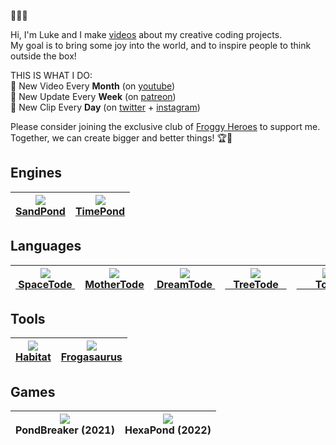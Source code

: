 🌱🐸🌱

Hi, I'm Luke and I make <a href="https://www.youtube.com/c/TodePond">videos</a> about my creative coding projects.<br>
My goal is to bring some joy into the world, and to inspire people to think outside the box!<br>

THIS IS WHAT I DO:<br>
🐸 New Video Every **Month** (on <a href="https://www.youtube.com/c/TodePond">youtube</a>)<br>
🐸 New Update Every **Week** (on <a href="https://patreon.com/todepond">patreon</a>)<br>
🐸 New Clip Every **Day** (on <a href="https://twitter.com/todepond">twitter</a> + <a href="https://instagram.com/todepond">instagram</a>)<br>

Please consider joining the exclusive club of <a href="https://patreon.com/todepond">Froggy Heroes</a> to support me.<br>
Together, we can create bigger and better things! 🏆🐸

## Engines
| <a href="https://github.com/l2wilson94/sandpond"><img src="http://todepond.com/IMG/SandPond@0.25x.png?"><br>SandPond</a> | <a href="https://github.com/l2wilson94/timepond"><img src="http://todepond.com/IMG/TimePond@0.25x.png"><br>TimePond</a> |
|:-----------------------------------------------------------------------:|---|

## Languages
| <a href="https://github.com/l2wilson94/spacetode"><img src="http://todepond.com/IMG/SpaceTode@0.25x.png"><br>&nbsp;SpaceTode&nbsp;</a> | <a href="https://github.com/l2wilson94/mothertode"><img src="http://todepond.com/IMG/MotherTode@0.25x.png"><br>MotherTode</a> | <a href="https://l2wilson94.gitbook.io/dreamtode"><img src="http://todepond.com/IMG/DreamTode@0.25x.png"><br>&nbsp;DreamTode&nbsp;</a> | <a href="https://github.com/l2wilson94/treetode"><img src="http://todepond.com/IMG/TreeTode@0.25x.png"><br>&nbsp;&nbsp;&nbsp;TreeTode&nbsp;&nbsp;&nbsp;</a> | <a href="https://l2wilson94.gitbook.io/tode"><img src="http://todepond.com/IMG/Template@0.25x.png"><br>&nbsp;&nbsp;&nbsp;&nbsp;&nbsp;&nbsp;&nbsp;Tode&nbsp;&nbsp;&nbsp;&nbsp;&nbsp;&nbsp;&nbsp;</a> |
|:-----------------------------------------------------------------------:|----------------|---------------|-------|----|

## Tools
| <a href="https://github.com/l2wilson94/habitat"><img src="http://todepond.com/IMG/Habitat@0.25x.png"><br>Habitat</a> | <a href="https://github.com/l2wilson94/Frogasaurus"><img src="http://todepond.com/IMG/Frogasaurus@0.25x.png"><br>Frogasaurus</a> |
|:-----------------------------------------------------------------------:|----------------|

## Games
| <img src="https://gblobscdn.gitbook.com/assets%2F-MUJh_8WxouqVbNUnk-3%2F-MbRMOK4RQbr_2PNddAh%2F-MbRQG4KR0D09QlDbXtL%2FPatreode%400.25x.png?alt=media&token=bda97aaf-273e-4b39-a0a2-b5c8965f6f1f"><br>PondBreaker (2021) | <img src="https://firebasestorage.googleapis.com/v0/b/gitbook-28427.appspot.com/o/assets%2F-MUJh_8WxouqVbNUnk-3%2F-MbRQYt2g-zCueOfdorP%2F-MbRUlAjGX7Ig06co1x1%2FHexapond%400.25x.png?alt=media&token=9ceb9eaf-88c9-4e1a-adbc-fc4203d59f12"><br>HexaPond (2022)|
|:--:|--|
